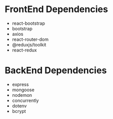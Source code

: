 # FrontEnd Dependencies

- react-bootstrap
- bootstrap
- axios
- react-router-dom
- @reduxjs/toolkit
- react-redux

# BackEnd Dependencies

- express
- mongoose
- nodemon
- concurrently
- dotenv
- bcrypt
